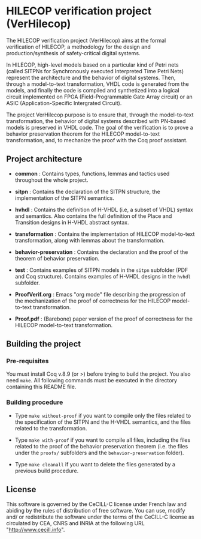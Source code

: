 # HILECOP verification project (VerHilecop)

The HILECOP verification project (VerHilecop) aims at the formal
verification of HILECOP, a methodology for the design and
production/synthesis of safety-critical digital systems.

In HILECOP, high-level models based on a particular kind of Petri nets
(called SITPNs for Synchronously executed Interpreted Time Petri Nets)
represent the architecture and the behavior of digital systems. Then,
through a model-to-text transformation, VHDL code is generated from
the models, and finally the code is compiled and synthetized into a
logical circuit implemented on FPGA (Field-Programmable Gate Array
circuit) or an ASIC (Application-Specific Intergrated Circuit).

The project VerHilecop purpose is to ensure that, through the
model-to-text transformation, the behavior of digital systems
described with PN-based models is preserved in VHDL code. The goal of
the verification is to prove a behavior preservation theorem for the
HILECOP model-to-text transformation, and, to mechanize the proof with
the Coq proof assistant.

## Project architecture

- **common** : Contains types, functions, lemmas and tactics used
  	       throughout the whole project. 

- **sitpn** : Contains the declaration of the SITPN structure, the
              implementation of the SITPN semantics.
	      
- **hvhdl** : Contains the definition of H-VHDL (i.e, a subset of
  	      VHDL) syntax and semantics. Also contains the full
  	      definition of the Place and Transition designs in H-VHDL
  	      abstract syntax.

- **transformation** : Contains the implementation of HILECOP
    		       model-to-text transformation, along with lemmas
    		       about the transformation.

- **behavior-preservation** : Contains the declaration and the proof
  			      of the theorem of behavior preservation.

- **test** : Contains examples of SITPN models in the `sitpn`
  	     subfolder (PDF and Coq structure). Contains examples of
  	     H-VHDL designs in the `hvhdl` subfolder.

- **ProofVerif.org** : Emacs "org mode" file describing the progression of the mechanization
  		       of the proof of correctness for the HILECOP model-to-text transformation.

- **Proof.pdf** : (Barebone) paper version of the proof of correctness for the
    		  HILECOP model-to-text transformation.

## Building the project

### Pre-requisites

You must install Coq v.8.9 (or >) before trying to build the project.
You also need `make`. 
All following commands must be executed in the directory containing 
this README file.

### Building procedure

- Type `make without-proof` if you want to compile only the files
  related to the specification of the SITPN and the H-VHDL semantics,
  and the files related to the transformation.

- Type `make with-proof` if you want to compile all files, including
  the files related to the proof of the behavior preservation theorem
  (i.e. the files under the `proofs/` subfolders and the `behavior-preservation`
  folder).

- Type `make cleanall` if you want to delete the files generated by a
  previous build procedure.
	      
## License

This software is governed by the CeCILL-C license under French law and
abiding by the rules of distribution of free software.  You can use,
modify and/ or redistribute the software under the terms of the
CeCILL-C license as circulated by CEA, CNRS and INRIA at the following
URL "http://www.cecill.info".
